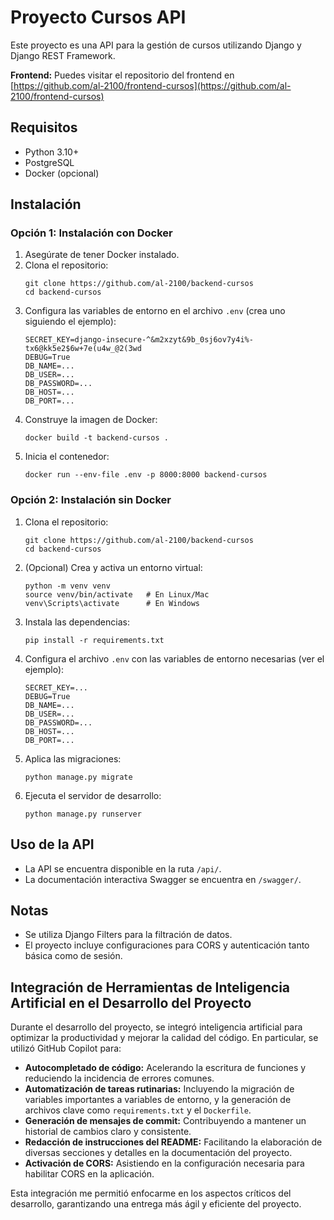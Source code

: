 # Proyecto Cursos API

Este proyecto es una API para la gestión de cursos utilizando Django y Django REST Framework.

**Frontend:** Puedes visitar el repositorio del frontend en [https://github.com/al-2100/frontend-cursos](https://github.com/al-2100/frontend-cursos)

## Requisitos

- Python 3.10+
- PostgreSQL
- Docker (opcional)

## Instalación

### Opción 1: Instalación con Docker

1. Asegúrate de tener Docker instalado.
2. Clona el repositorio:
   ```
   git clone https://github.com/al-2100/backend-cursos
   cd backend-cursos
   ```
3. Configura las variables de entorno en el archivo `.env` (crea uno siguiendo el ejemplo):
   ```
   SECRET_KEY=django-insecure-^&m2xzyt&9b_0sj6ov7y4i%-tx6@kk5e2$6w+7e(u4w_@2(3wd
   DEBUG=True
   DB_NAME=...
   DB_USER=...
   DB_PASSWORD=...
   DB_HOST=...
   DB_PORT=...
   ```
4. Construye la imagen de Docker:
   ```
   docker build -t backend-cursos .
   ```
5. Inicia el contenedor:
   ```
   docker run --env-file .env -p 8000:8000 backend-cursos
   ```

### Opción 2: Instalación sin Docker

1. Clona el repositorio:
   ```
   git clone https://github.com/al-2100/backend-cursos
   cd backend-cursos
   ```
2. (Opcional) Crea y activa un entorno virtual:
   ```
   python -m venv venv
   source venv/bin/activate   # En Linux/Mac
   venv\Scripts\activate      # En Windows
   ```
3. Instala las dependencias:
   ```
   pip install -r requirements.txt
   ```
4. Configura el archivo `.env` con las variables de entorno necesarias (ver el ejemplo):
   ```
   SECRET_KEY=...
   DEBUG=True
   DB_NAME=...
   DB_USER=...
   DB_PASSWORD=...
   DB_HOST=...
   DB_PORT=...
   ```
5. Aplica las migraciones:
   ```
   python manage.py migrate
   ```
6. Ejecuta el servidor de desarrollo:
   ```
   python manage.py runserver
   ```

## Uso de la API

- La API se encuentra disponible en la ruta `/api/`.
- La documentación interactiva Swagger se encuentra en `/swagger/`.

## Notas

- Se utiliza Django Filters para la filtración de datos.
- El proyecto incluye configuraciones para CORS y autenticación tanto básica como de sesión.

## Integración de Herramientas de Inteligencia Artificial en el Desarrollo del Proyecto

Durante el desarrollo del proyecto, se integró inteligencia artificial para optimizar la productividad y mejorar la calidad del código. En particular, se utilizó GitHub Copilot para:

- **Autocompletado de código:** Acelerando la escritura de funciones y reduciendo la incidencia de errores comunes.
- **Automatización de tareas rutinarias:** Incluyendo la migración de variables importantes a variables de entorno, y la generación de archivos clave como `requirements.txt` y el `Dockerfile`.
- **Generación de mensajes de commit:** Contribuyendo a mantener un historial de cambios claro y consistente.
- **Redacción de instrucciones del README:** Facilitando la elaboración de diversas secciones y detalles en la documentación del proyecto.
- **Activación de CORS:** Asistiendo en la configuración necesaria para habilitar CORS en la aplicación.

Esta integración me permitió enfocarme en los aspectos críticos del desarrollo, garantizando una entrega más ágil y eficiente del proyecto.